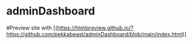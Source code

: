 # adminDashboard

#Preview site with [(https://htmlpreview.github.io/?https://github.com/pekkabeast/adminDashboard/blob/main/index.html)]